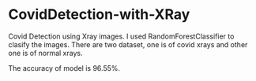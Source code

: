 # CovidDetection-with-XRay

Covid Detection using Xray images. I used  RandomForestClassifier to clasify the images. There are two dataset, one is of covid xrays and other one is of normal xrays.

The accuracy of model is 96.55%.
 
